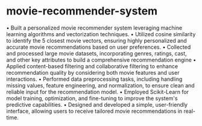 # movie-recommender-system
•	Built a personalized movie recommender system leveraging machine learning algorithms and vectorization techniques.
•	Utilized cosine similarity to identify the 5 closest movie vectors, ensuring highly personalized and accurate movie recommendations based on user preferences.
•	Collected and processed large movie datasets, incorporating genres, ratings, cast, and other key attributes to build a comprehensive recommendation engine
•	Applied content-based filtering and collaborative filtering to enhance recommendation quality by considering both movie features and user interactions.
•	Performed data preprocessing tasks, including handling missing values, feature engineering, and normalization, to ensure clean and reliable input for the recommendation model.
•	Employed Scikit-Learn for model training, optimization, and fine-tuning to improve the system's predictive capabilities.
•	Designed and developed a simple, user-friendly interface, allowing users to receive tailored movie recommendations in real-time.
